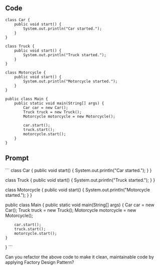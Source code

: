 ## Code

```
class Car {
    public void start() {
        System.out.println("Car started.");
    }
}

class Truck {
    public void start() {
        System.out.println("Truck started.");
    }
}

class Motorcycle {
    public void start() {
        System.out.println("Motorcycle started.");
    }
}

public class Main {
    public static void main(String[] args) {
        Car car = new Car();
        Truck truck = new Truck();
        Motorcycle motorcycle = new Motorcycle();
        
        car.start();
        truck.start();
        motorcycle.start();
    }
}
```

## Prompt

\```
class Car {
    public void start() {
        System.out.println("Car started.");
    }
}

class Truck {
    public void start() {
        System.out.println("Truck started.");
    }
}

class Motorcycle {
    public void start() {
        System.out.println("Motorcycle started.");
    }
}

public class Main {
    public static void main(String[] args) {
        Car car = new Car();
        Truck truck = new Truck();
        Motorcycle motorcycle = new Motorcycle();
        
        car.start();
        truck.start();
        motorcycle.start();
    }
}
\```

Can you refactor the above code to make it clean, maintainable code by applying Factory Design Pattern?